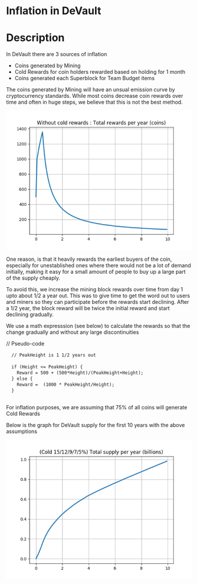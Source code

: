 # Inflation in DeVault

# Description

In DeVault there are 3 sources of inflation

* Coins generated by Mining
* Cold Rewards for coin holders rewarded based on holding for 1 month
* Coins generated each Superblock for Team Budget items

The coins generated by Mining will have an unsual emission curve by cryptocurrency standards. While most coins decrease coin rewards over time and often in huge steps, we believe that this is not the best method.

![Shark](./share/pixmaps/Shark.png)

One reason, is that it heavily rewards the earliest buyers of the coin, especially for unestablished ones where there would not be a lot of demand initially, making it easy for a small amount of people to buy up a large part of the supply cheaply.

To avoid this, we increase the mining block rewards over time from day 1 upto about 1/2 a year out. This was to give time to get the word out to users and miners so they can participate before the rewards start declining. After a 1/2 year, the block reward will be twice the initial reward and start declining gradually.

We use a math expresssion (see below) to calculate the rewards so that the change gradually and without any large discontinuities


  // Pseudo-code
```
  // PeakHeight is 1 1/2 years out

  if (Height <= PeakHeight) {
    Reward = 500 + (500*Height)/(PeakHeight+Height);
  } else {
    Reward =  (1000 * PeakHeight/Height);
  }
  
```

For inflation purposes, we are assuming that 75% of all coins will generate Cold Rewards

Below is the graph for DeVault supply for the first 10 years with the above assumptions


![Supply](./share/pixmaps/Supply.png)












